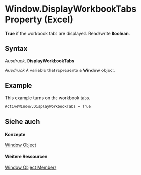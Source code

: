 
# Window.DisplayWorkbookTabs Property (Excel)

 **True** if the workbook tabs are displayed. Read/write **Boolean**.


## Syntax

 _Ausdruck_. **DisplayWorkbookTabs**

 _Ausdruck_ A variable that represents a **Window** object.


## Example

This example turns on the workbook tabs.


```
ActiveWindow.DisplayWorkbookTabs = True
```


## Siehe auch


#### Konzepte


[Window Object](8591b1ad-76f8-14e2-9120-406b65093f5a.md)
#### Weitere Ressourcen


[Window Object Members](http://msdn.microsoft.com/library/f11db427-24a4-041c-2fd5-03ce73ae6c16%28Office.15%29.aspx)